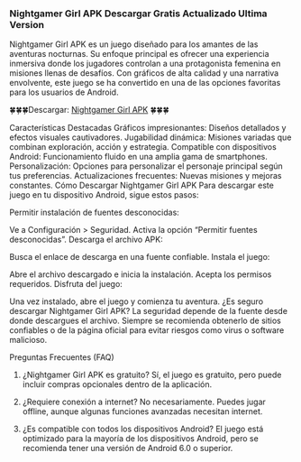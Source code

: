 ### Nightgamer Girl APK Descargar Gratis Actualizado Ultima Version
Nightgamer Girl APK es un juego diseñado para los amantes de las aventuras nocturnas. Su enfoque principal es ofrecer una experiencia inmersiva donde los jugadores controlan a una protagonista femenina en misiones llenas de desafíos. Con gráficos de alta calidad y una narrativa envolvente, este juego se ha convertido en una de las opciones favoritas para los usuarios de Android.

🍀🍀🍀Descargar: [Nightgamer Girl APK](https://apktoca.com/night-gamer-girl-apk) 🍀🍀🍀

Características Destacadas
Gráficos impresionantes: Diseños detallados y efectos visuales cautivadores.
Jugabilidad dinámica: Misiones variadas que combinan exploración, acción y estrategia.
Compatible con dispositivos Android: Funcionamiento fluido en una amplia gama de smartphones.
Personalización: Opciones para personalizar el personaje principal según tus preferencias.
Actualizaciones frecuentes: Nuevas misiones y mejoras constantes.
Cómo Descargar Nightgamer Girl APK
Para descargar este juego en tu dispositivo Android, sigue estos pasos:

Permitir instalación de fuentes desconocidas:

Ve a Configuración > Seguridad.
Activa la opción “Permitir fuentes desconocidas”.
Descarga el archivo APK:

Busca el enlace de descarga en una fuente confiable.
Instala el juego:

Abre el archivo descargado e inicia la instalación.
Acepta los permisos requeridos.
Disfruta del juego:

Una vez instalado, abre el juego y comienza tu aventura.
¿Es seguro descargar Nightgamer Girl APK?
La seguridad depende de la fuente desde donde descargues el archivo. Siempre se recomienda obtenerlo de sitios confiables o de la página oficial para evitar riesgos como virus o software malicioso.

Preguntas Frecuentes (FAQ)
1. ¿Nightgamer Girl APK es gratuito?
Sí, el juego es gratuito, pero puede incluir compras opcionales dentro de la aplicación.

2. ¿Requiere conexión a internet?
No necesariamente. Puedes jugar offline, aunque algunas funciones avanzadas necesitan internet.

3. ¿Es compatible con todos los dispositivos Android?
El juego está optimizado para la mayoría de los dispositivos Android, pero se recomienda tener una versión de Android 6.0 o superior.
